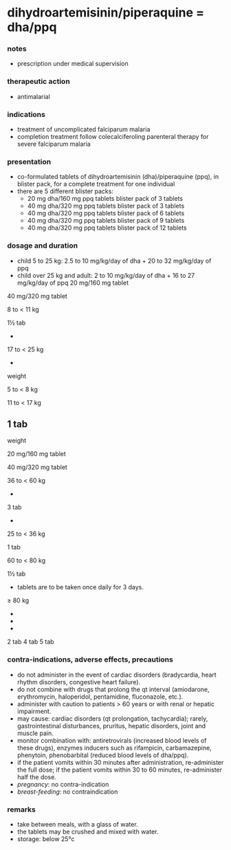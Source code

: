 # dihydroartemisinin/piperaquine = dha/ppq

### notes
+ prescription under medical supervision

### therapeutic action
+ antimalarial

### indications
+ treatment of uncomplicated falciparum malaria
+ completion treatment follow colecalciferoling parenteral therapy for severe falciparum malaria

### presentation
+ co-formulated tablets of dihydroartemisinin (dha)/piperaquine (ppq), in blister pack, for a complete treatment for one individual
+ there are 5 different blister packs:
    - 20 mg dha/160 mg ppq tablets blister pack of 3 tablets
    - 40 mg dha/320 mg ppq tablets blister pack of 3 tablets
    - 40 mg dha/320 mg ppq tablets blister pack of 6 tablets
    - 40 mg dha/320 mg ppq tablets blister pack of 9 tablets
    - 40 mg dha/320 mg ppq tablets blister pack of 12 tablets

### dosage and duration
+ child 5 to 25 kg: 2.5 to 10 mg/kg/day of dha + 20 to 32 mg/kg/day of ppq
+ child over 25 kg and adult: 2 to 10 mg/kg/day of dha + 16 to 27 mg/kg/day of ppq
20 mg/160 mg
tablet

40 mg/320 mg
tablet

8 to < 11 kg

1½ tab

-

17 to < 25 kg

-

weight

5 to < 8 kg

11 to < 17 kg

1 tab
-

weight

20 mg/160 mg
tablet

40 mg/320 mg
tablet

36 to < 60 kg

-

3 tab

-

25 to < 36 kg

1 tab

60 to < 80 kg

1½ tab

+ tablets are to be taken once daily for 3 days.

≥ 80 kg



-
-
-

2 tab
4 tab
5 tab

### contra-indications, adverse effects, precautions
+ do not administer in the event of cardiac disorders (bradycardia, heart rhythm disorders, congestive heart failure).
+ do not combine with drugs that prolong the qt interval (amiodarone, erythromycin, haloperidol, pentamidine, fluconazole, etc.).
+ administer with caution to patients > 60 years or with renal or hepatic impairment.
+ may cause: cardiac disorders (qt prolongation, tachycardia); rarely, gastrointestinal disturbances, pruritus, hepatic disorders, joint and muscle pain.
+ monitor combination with: antiretrovirals (increased blood levels of these drugs), enzymes inducers such as rifampicin, carbamazepine, phenytoin, phenobarbital (reduced blood levels of dha/ppq).
+ if the patient vomits within 30 minutes after administration, re-administer the full dose; if the patient vomits within 30 to 60 minutes, re-administer half the dose.
+ *pregnancy*: no contra-indication
+ *breast-feeding*: no contraindication

### remarks
+ take between meals, with a glass of water.
+ the tablets may be crushed and mixed with water.
+ storage: below 25°c